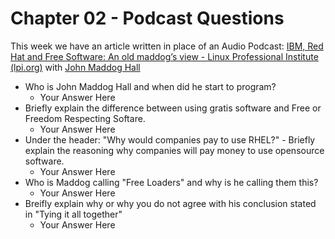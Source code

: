 # Chapter 02 - Podcast Questions

This week we have an article written in place of an Audio Podcast: [IBM, Red Hat and Free Software: An old maddog’s view - Linux Professional Institute (lpi.org)](https://www.lpi.org/blog/2023/07/30/ibm-red-hat-and-free-software-an-old-maddogs-view/ "interview with maddog hall") with [John Maddog Hall](https://en.wikipedia.org/wiki/Jon_Hall_(programmer) "wiki article of John Hall")

* Who is John Maddog Hall and when did he start to program?
  * Your Answer Here
* Briefly explain the difference between using gratis software and Free or Freedom Respecting Softare.
  * Your Answer Here
* Under the header: "Why would companies pay to use RHEL?" - Briefly explain the reasoning why companies will pay money to use opensource software.
  * Your Answer Here
* Who is Maddog calling "Free Loaders" and why is he calling them this?
  * Your Answer Here
* Breifly explain why or why you do not agree with his conclusion stated in "Tying it all together"
  * Your Answer Here
